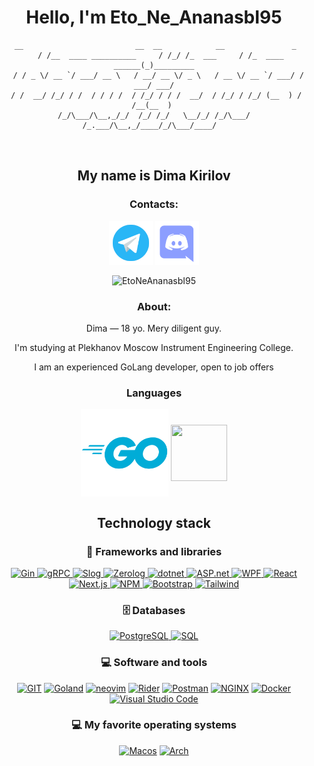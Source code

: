 <div align="center">

<h1 align="center">Hello, I'm Eto_Ne_AnanasbI95</h1>

```
    __                         __  __            __               _          
   / /__  ____ __________     / /_/ /_  ___     / /_  ____ ______(_)_________
  / / _ \/ __ `/ ___/ __ \   / __/ __ \/ _ \   / __ \/ __ `/ ___/ / ___/ ___/
 / /  __/ /_/ / /  / / / /  / /_/ / / /  __/  / /_/ / /_/ (__  ) / /__(__  ) 
/_/\___/\__,_/_/  /_/ /_/   \__/_/ /_/\___/  /_.___/\__,_/____/_/\___/____/  
                                                                             
                                                    
```

<h2 align="center">My name is Dima Kirilov</h2>
<h3 align="center">Contacts: </h3>
<p align="center">
<a href="https://t.me/NotKirilov"><img src="https://raw.githubusercontent.com/broGideon/MyCustomization/main/Icons/telegram.svg" height="70" width="70"/></a>
<a href="https://discord.com/users/507229544013627392"><img src="https://raw.githubusercontent.com/broGideon/MyCustomization/main/Icons/discord.svg" height="70" width="70"/></a>
<p align="center"> <img src="https://komarev.com/ghpvc/?username=EtoNeAnanasbI95&label=Profile%20views&color=e9c153&style=flat" alt="EtoNeAnanasbI95" /> </p>
</p>
<h3 align="center">About:</h3>
<p align="center">Dima — 18 yo. Мery diligent guy.</p>
<p align="center">I'm studying at Plekhanov Moscow Instrument Engineering College.</p>
<p align="center">I am an experienced GoLang developer, open to job offers</p>
<h3 align="center">Languages</h3>
<p align="center">
  <img align="center" src="https://raw.githubusercontent.com/devicons/devicon/6910f0503efdd315c8f9b858234310c06e04d9c0/icons/go/go-original-wordmark.svg" height="140"/>
  <img align="center" src="https://cdn.jsdelivr.net/gh/devicons/devicon@latest/icons/csharp/csharp-original.svg" height="90" width="90"/>
</p>

## Technology stack

### 🧰 Frameworks and libraries

<p>
    <a href="#">
        <img alt="Gin" src="https://img.shields.io/badge/Gin-008ECF?style=for-the-badge&logo=gin&logoColor=61DAFB"/>
    </a>
    <a href="#">
        <img alt="gRPC" src="https://img.shields.io/badge/gRPC-008ECF?style=for-the-badge"/>
    </a>
    <a href="#">
        <img alt="Slog" src="https://img.shields.io/badge/Slog-010101?&style=for-the-badge"/>
	</a>
    <a href="#">
        <img alt="Zerolog" src="https://img.shields.io/badge/zerolog-010101?&style=for-the-badge"/>
	</a>
    <a href="#">
        <img alt="dotnet" src="https://img.shields.io/badge/dotnet-512BD4?style=for-the-badge&logo=dotnet&logoColor=white">
        </a>
    <a href="#">
        <img alt="ASP.net" src="https://img.shields.io/badge/ASP.net-512BD4?style=for-the-badge&">
    </a>
    <a href="#">
        <img alt="WPF" src="https://img.shields.io/badge/WPF-512BD4?style=for-the-badge">
    </a>
    <a href="#">
        <img alt="React" src="https://img.shields.io/badge/React-20232A?style=for-the-badge&logo=react&logoColor=61DAFB"/>
	</a>
    <a href="#">
        <img alt="Next.js" src="https://img.shields.io/badge/Next.js-20232A?style=for-the-badge&logo=next.js&logoColor=ffffff"/>
	</a>
    <a href="#">
        <img alt="NPM" src="https://img.shields.io/badge/npm-CB3837?style=for-the-badge&logo=npm&logoColor=white"/>
    </a>
    <a href="#">
        <img alt="Bootstrap" src="https://img.shields.io/badge/Bootstrap-563D7C?style=for-the-badge&logo=bootstrap&logoColor=white"/>
	</a>
    <a href="#">
        <img alt="Tailwind" src="https://img.shields.io/badge/TailwindCss-06B6D4?style=for-the-badge&logo=tailwindcss&logoColor=white"/>
	</a>
   
</p>

### 🗄️ Databases

<p>
    <a href="#">
        <img alt="PostgreSQL"
             src="https://img.shields.io/badge/PostgreSQL-4169E1?style=for-the-badge&logo=postgresql&logoColor=white"/>
	</a>
<a href="#">
        <img alt="SQL"
             src="https://img.shields.io/badge/SQL%20-%23025E8C.svg?style=for-the-badge&logo=amazon-dynamodb&logoColor=white"> 
</a>
</p>

### 💻 Software and tools
<p>
    <a href="#">
        <img alt="GIT"
             src="https://img.shields.io/badge/Git-F05032?style=for-the-badge&logo=git&logoColor=white"></a>
    <a href="#">
        <img alt="Goland"
             src="https://img.shields.io/badge/Goland-blue?style=for-the-badge&logo=goland&logoColor=white"></a>
    <a href="#">
        <img alt="neovim"
             src="https://img.shields.io/badge/Neovim-green?style=for-the-badge&logo=neovim&logoColor=white"></a>
    <a href="#">
        <img alt="Rider"
             src="https://img.shields.io/badge/Rider-magenta?style=for-the-badge&logo=rider&logoColor=white"></a>
    <a href="#">
        <img alt="Postman"
             src="https://img.shields.io/badge/Postman-FF6C37?style=for-the-badge&logo=Postman&logoColor=white"></a>
    <a href="#">
        <img alt="NGINX" 
             src="https://img.shields.io/badge/Nginx-009639?style=for-the-badge&logo=nginx&logoColor=white"></a>
    <a href="#">
        <img alt="Docker"
             src="https://img.shields.io/badge/Docker-2CA5E0?style=for-the-badge&logo=docker&logoColor=white"></a>
    <a href="#">
        <img alt="Visual Studio Code"
             src="https://img.shields.io/badge/Visual_Studio_Code-0078D4?style=for-the-badge&logo=visual%20studio%20code&logoColor=white"></a>
</p>

### 💻 My favorite operating systems
<p>
    <a href="#"><img alt="Macos" src="https://img.shields.io/badge/Macos-grey?style=for-the-badge&logo=Macos"></a>
    <a href="#"><img alt="Arch" src="https://img.shields.io/badge/Arch%20linux-red?style=for-the-badge&logo=archlinux&logoColor=white"></a>
</p>
</div>
